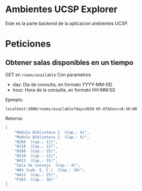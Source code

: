 # Ambientes UCSP Explorer
Este es la parte backend de la aplicacion ambientes UCSP. 

# Peticiones

## Obtener salas disponibles en un tiempo
GET en `rooms/available`
Con parametros 
* day: Dia de consulta, en formato YYYY-MM-DD
* hour: Hora de la consulta, en formato HH:MM:SS

Ejemplo:

`localhost:3000/rooms/available?day=2020-05-07&hour=8:30:00`

Retorna:
``` json
[
    "Módulo Biblioteca 1  (Cap.: 6)",
    "Módulo Biblioteca 2  (Cap.: 6)",
    "N204  (Cap.: 12)",
    "N210  (Cap.: 12)",
    "N308  (Cap.: 35)",
    "N310  (Cap.: 12)",
    "N413  (Cap.: 35)",
    "Sala de Consejo  (Cap.: 4)",
    "N04 (Lab. E. C.)  (Cap.: 10)",
    "N412  (Cap.: 25)",
    "P103  (Cap.: 30)"
]
```
